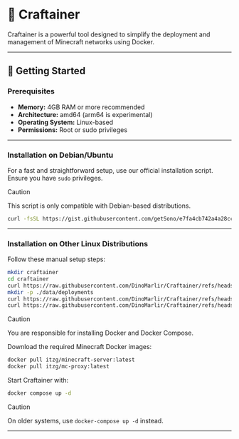 # 🐳 Craftainer

Craftainer is a powerful tool designed to simplify the deployment and management of Minecraft networks using Docker.

---

## 🚀 Getting Started

### Prerequisites

- **Memory:** 4GB RAM or more recommended
- **Architecture:** amd64 (arm64 is experimental)
- **Operating System:** Linux-based
- **Permissions:** Root or sudo privileges

---

### Installation on Debian/Ubuntu

For a fast and straightforward setup, use our official installation script. Ensure you have `sudo` privileges.

> [!CAUTION]
> This script is only compatible with Debian-based distributions.

```sh
curl -fsSL https://gist.githubusercontent.com/getSono/e7fa4cb742a4a28ccd4e0ceb333f0d65/raw/d1fc974656c2cccc0dc75e02e8dcb7a1f3c68c58/install_craftainer.sh | sudo bash
```

---

### Installation on Other Linux Distributions

Follow these manual setup steps:

```sh
mkdir craftainer
cd craftainer
curl https://raw.githubusercontent.com/DinoMarlir/Craftainer/refs/heads/master/docker-compose.yaml -o docker-compose.yaml
mkdir -p ./data/deployments
curl https://raw.githubusercontent.com/DinoMarlir/Craftainer/refs/heads/master/examples/proxy.json -o ./data/deployments/proxy.json
curl https://raw.githubusercontent.com/DinoMarlir/Craftainer/refs/heads/master/examples/lobby.json -o ./data/deployments/lobby.json
```

> [!CAUTION]
> You are responsible for installing Docker and Docker Compose.

Download the required Minecraft Docker images:

```sh
docker pull itzg/minecraft-server:latest
docker pull itzg/mc-proxy:latest
```

Start Craftainer with:

```sh
docker compose up -d
```

> [!CAUTION]
> On older systems, use `docker-compose up -d` instead.
---

